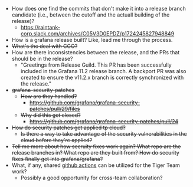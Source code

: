 - How does one find the commits that don't make it into a release branch candidate (i.e., between the cutoff and the actuall building of the release)?
  - https://raintank-corp.slack.com/archives/C05V3D0EPDZ/p1724245827948849
- How is a grafana release built? Like, lead me through the process.
- ~~What's the deal with CGO?~~
- How are there inconsistencies between the release, and the PRs that should be in the release?
  - "Greetings from Release Guild. This PR has been successfully included in the Grafana 11.2 release branch. A backport PR was also created to ensure the v11.2.x branch is correctly synchronized with the release."
- ~~grafana-security-patches~~
  - ~~How are they handled?~~
    - ~~https://github.com/grafana/grafana-security-patches/pull/29/files~~
  - ~~Why did this get closed?~~
    - ~~https://github.com/grafana/grafana-security-patches/pull/24~~
- ~~How do security patches get applied tp cloud?~~
  - ~~Is there a way to take advantage of the security vulnerabilities in the cloud before they're applied?~~
- ~~Tell me more about how secruity fixes work again? What repo are the release branches in? What repo are they built from? How do security fixes finally get into grafana/grafana?~~
- What, if any, shared [github actions](https://github.com/grafana/shared-workflows) can be utilized for the Tiger Team work?
  - Possibly a good opportunity for cross-team collaboration?